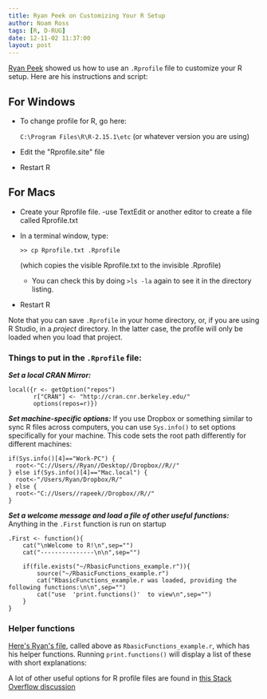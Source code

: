 ```yaml
---
title: Ryan Peek on Customizing Your R Setup
author: Noam Ross
tags: [R, D-RUG]
date: 12-11-02 11:37:00
layout: post
--- 
```



[Ryan Peek](http://watershed.ucdavis.edu/people/ryan-peek) showed us how
to use an `.Rprofile` file to customize your R setup. Here are his
instructions and script:

For Windows
-----------

-   To change profile for R, go here:

    `C:\Program Files\R\R-2.15.1\etc` (or whatever version you are
    using)

-   Edit the "Rprofile.site" file
-   Restart R

For Macs
--------

-   Create your Rprofile file. -use TextEdit or another editor to create
    a file called Rprofile.txt

-   In a terminal window, type:

    `>> cp Rprofile.txt .Rprofile`

    (which copies the visible Rprofile.txt to the invisible .Rprofile)

    -   You can check this by doing `>ls -la` again to see it in the
        directory listing.

-   Restart R

Note that you can save `.Rprofile` in your home directory, or, if you
are using R Studio, in a *project* directory. In the latter case, the
profile will only be loaded when you load that project.

### Things to put in the `.Rprofile` file:

***Set a local CRAN Mirror:***

~~~~ {.r}
local({r <- getOption("repos")
       r["CRAN"] <- "http://cran.cnr.berkeley.edu/"
       options(repos=r)})
~~~~

***Set machine-specific options:*** If you use Dropbox or something
similar to sync R files across computers, you can use `Sys.info()` to
set options specifically for your machine. This code sets the root path
differently for different machines:

~~~~ {.r}
if(Sys.info()[4]=="Work-PC") {
  root<-"C://Users//Ryan//Desktop//Dropbox//R//"
} else if(Sys.info()[4]=="Mac.local") {
  root<-"/Users/Ryan/Dropbox/R/"
} else {
  root<-"C://Users//rapeek//Dropbox//R//"
}
~~~~

***Set a welcome message and load a file of other useful functions:***
Anything in the `.First` function is run on startup

~~~~ {.r}
.First <- function(){
    cat("\nWelcome to R!\n",sep="")
    cat("---------------\n\n",sep="")
    
    if(file.exists("~/RbasicFunctions_example.r")){
        source("~/RbasicFunctions_example.r")
        cat("RbasicFunctions_example.r was loaded, providing the following functions:\n\n",sep="")
        cat("use  'print.functions()'  to view\n",sep="")
    }
}
~~~~

### Helper functions

[Here's Ryan's file](https://gist.github.com/4003343), called above as `RbasicFunctions_example.r`, which
has his helper functions. Running `print.functions()` will display a
list of these with short explanations:

<script src="https://gist.github.com/4003343.js?file=RbasicFunctions_example.r"></script>

A lot of other useful options for R profile files are found in [this
Stack Overflow
discussion](http://stackoverflow.com/questions/1189759/expert-r-users-whats-in-your-rprofile)
